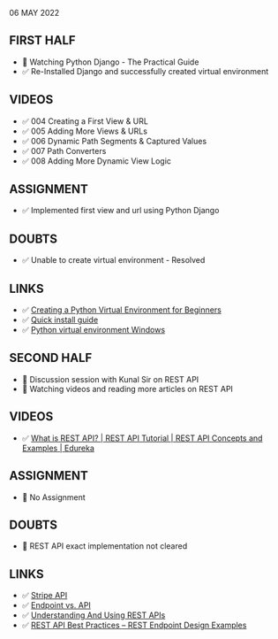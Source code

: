 06 MAY 2022

## FIRST HALF

- 🚧 Watching Python Django - The Practical Guide
- ✅ Re-Installed Django and successfully created virtual environment 

## VIDEOS

- ✅ 004 Creating a First View & URL
- ✅ 005 Adding More Views & URLs
- ✅ 006 Dynamic Path Segments & Captured Values
- ✅ 007 Path Converters
- ✅ 008 Adding More Dynamic View Logic

## ASSIGNMENT

- ✅ Implemented first view and url using Python Django 

## DOUBTS

- ✅ Unable to create virtual environment - Resolved

## LINKS

- ✅ [Creating a Python Virtual Environment for Beginners](https://ordinarycoders.com/blog/article/python-virtual-environment)
- ✅ [Quick install guide](https://docs.djangoproject.com/en/4.0/intro/install/)
- ✅ [Python virtual environment Windows](https://ordinarycoders.com/blog/article/python-virtual-environment)

## SECOND HALF

- 🚧 Discussion session with Kunal Sir on REST API
- 🚧 Watching videos and reading more articles on REST API 

## VIDEOS

- ✅ [What is REST API? | REST API Tutorial | REST API Concepts and Examples | Edureka](https://www.youtube.com/watch?v=rtWH70_MMHM)

## ASSIGNMENT

- 🚫 No Assignment

## DOUBTS

- 🚧 REST API exact implementation not cleared

## LINKS

- ✅ [Stripe API](https://stripe.com/docs/api/idempotent_requests)
- ✅ [Endpoint vs. API](https://stevenpcurtis.medium.com/endpoint-vs-api-ee96a91e88ca)
- ✅ [Understanding And Using REST APIs](https://www.smashingmagazine.com/2018/01/understanding-using-rest-api/)
- ✅ [REST API Best Practices – REST Endpoint Design Examples](https://www.freecodecamp.org/news/rest-api-best-practices-rest-endpoint-design-examples/)